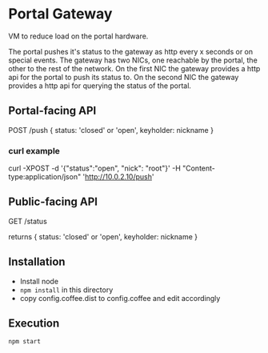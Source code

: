 # Portal Gateway

VM to reduce load on the portal hardware.

The portal pushes it's status to the gateway as http every x seconds or on special events.
The gateway has two NICs, one reachable by the portal, the other to the rest of the network.
On the first NIC the gateway provides a http api for the portal to push its status to.
On the second NIC the gateway provides a http api for querying the status of the portal.


## Portal-facing API

POST /push
{
	status: 'closed' or 'open',
	keyholder: nickname
}

### curl example

curl -XPOST -d '{"status":"open", "nick": "root"}' -H "Content-type:application/json" 'http://10.0.2.10/push'


## Public-facing API

GET /status

returns
{
	status: 'closed' or 'open',
	keyholder: nickname
}

## Installation

- Install node
- `npm install` in this directory
- copy config.coffee.dist to config.coffee and edit accordingly

## Execution

`npm start`